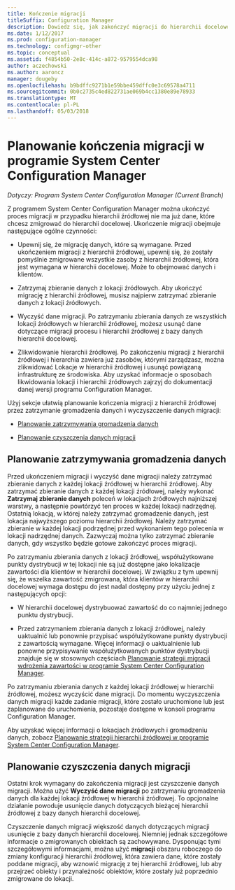 ```yaml
---
title: Kończenie migracji
titleSuffix: Configuration Manager
description: Dowiedz się, jak zakończyć migracji do hierarchii docelowej programu System Center Configuration Manager po hierarchii źródłowej nie ma już danych.
ms.date: 1/12/2017
ms.prod: configuration-manager
ms.technology: configmgr-other
ms.topic: conceptual
ms.assetid: f4854b50-2e8c-414c-a872-9579554dca98
author: aczechowski
ms.author: aaroncz
manager: dougeby
ms.openlocfilehash: b9bdffc9271b1e59bbe459dffc0e3c69578a4711
ms.sourcegitcommit: 0b0c2735c4ed822731ae069b4cc1380e89e78933
ms.translationtype: MT
ms.contentlocale: pl-PL
ms.lasthandoff: 05/03/2018
---
```

# <a name="plan-to-complete-migration-in-system-center-configuration-manager"></a>Planowanie kończenia migracji w programie System Center Configuration Manager

*Dotyczy: Program System Center Configuration Manager (Current Branch)*

Z programem System Center Configuration Manager można ukończyć proces migracji w przypadku hierarchii źródłowej nie ma już dane, które chcesz zmigrować do hierarchii docelowej. Ukończenie migracji obejmuje następujące ogólne czynności:  

-   Upewnij się, że migrację danych, które są wymagane. Przed ukończeniem migracji z hierarchii źródłowej, upewnij się, że zostały pomyślnie zmigrowane wszystkie zasoby z hierarchii źródłowej, która jest wymagana w hierarchii docelowej. Może to obejmować danych i klientów.  

-   Zatrzymaj zbieranie danych z lokacji źródłowych. Aby ukończyć migrację z hierarchii źródłowej, musisz najpierw zatrzymać zbieranie danych z lokacji źródłowych.  

-   Wyczyść dane migracji. Po zatrzymaniu zbierania danych ze wszystkich lokacji źródłowych w hierarchii źródłowej, możesz usunąć dane dotyczące migracji procesu i hierarchii źródłowej z bazy danych hierarchii docelowej.  

-   Zlikwidowanie hierarchii źródłowej. Po zakończeniu migracji z hierarchii źródłowej i hierarchia zawiera już zasobów, którymi zarządzasz, można zlikwidować Lokacje w hierarchii źródłowej i usunąć powiązaną infrastrukturę ze środowiska. Aby uzyskać informacje o sposobach likwidowania lokacji i hierarchii źródłowych zajrzyj do dokumentacji danej wersji programu Configuration Manager.  

Użyj sekcje ułatwią planowanie kończenia migracji z hierarchii źródłowej przez zatrzymanie gromadzenia danych i wyczyszczenie danych migracji:  

-   [Planowanie zatrzymywania gromadzenia danych](#Plan_to_Stop_Data_Gath)  

-   [Planowanie czyszczenia danych migracji](#Plan_to_clean_up)  

##  <a name="Plan_to_Stop_Data_Gath"></a> Planowanie zatrzymywania gromadzenia danych  
 Przed ukończeniem migracji i wyczyść dane migracji należy zatrzymać zbieranie danych z każdej lokacji źródłowej w hierarchii źródłowej. Aby zatrzymać zbieranie danych z każdej lokacji źródłowej, należy wykonać **Zatrzymaj zbieranie danych** poleceń w lokacjach źródłowych najniższej warstwy, a następnie powtórzyć ten proces w każdej lokacji nadrzędnej. Ostatnią lokacją, w której należy zatrzymać gromadzenie danych, jest lokacja najwyższego poziomu hierarchii źródłowej. Należy zatrzymać zbieranie w każdej lokacji podrzędnej przed wykonaniem tego polecenia w lokacji nadrzędnej danych. Zazwyczaj można tylko zatrzymać zbieranie danych, gdy wszystko będzie gotowe zakończyć proces migracji.  

 Po zatrzymaniu zbierania danych z lokacji źródłowej, współużytkowane punkty dystrybucji w tej lokacji nie są już dostępne jako lokalizacje zawartości dla klientów w hierarchii docelowej. W związku z tym upewnij się, że wszelka zawartość zmigrowana, która klientów w hierarchii docelowej wymaga dostępu do jest nadal dostępny przy użyciu jednej z następujących opcji:  

-   W hierarchii docelowej dystrybuować zawartość do co najmniej jednego punktu dystrybucji.  

-   Przed zatrzymaniem zbierania danych z lokacji źródłowej, należy uaktualnić lub ponownie przypisać współużytkowane punkty dystrybucji z zawartością wymagane. Więcej informacji o uaktualnienie lub ponowne przypisywanie współużytkowanych punktów dystrybucji znajduje się w stosownych częściach [Planowanie strategii migracji wdrożenia zawartości w programie System Center Configuration Manager](../../core/migration/planning-a-content-deployment-migration-strategy.md).  

Po zatrzymaniu zbierania danych z każdej lokacji źródłowej w hierarchii źródłowej, możesz wyczyścić dane migracji. Do momentu wyczyszczenia danych migracji każde zadanie migracji, które zostało uruchomione lub jest zaplanowane do uruchomienia, pozostaje dostępne w konsoli programu Configuration Manager.  

Aby uzyskać więcej informacji o lokacjach źródłowych i gromadzeniu danych, zobacz [Planowanie strategii hierarchii źródłowej w programie System Center Configuration Manager](../../core/migration/planning-a-source-hierarchy-strategy.md).  

##  <a name="Plan_to_clean_up"></a> Planowanie czyszczenia danych migracji  
 Ostatni krok wymagany do zakończenia migracji jest czyszczenie danych migracji. Można użyć **Wyczyść dane migracji** po zatrzymaniu gromadzenia danych dla każdej lokacji źródłowej w hierarchii źródłowej. To opcjonalne działanie powoduje usunięcie danych dotyczących bieżącej hierarchii źródłowej z bazy danych hierarchii docelowej.  

 Czyszczenie danych migracji większość danych dotyczących migracji usunięcie z bazy danych hierarchii docelowej. Niemniej jednak szczegółowe informacje o zmigrowanych obiektach są zachowywane. Dysponując tymi szczegółowymi informacjami, można użyć **migracji** obszaru roboczego do zmiany konfiguracji hierarchii źródłowej, która zawiera dane, które zostały poddane migracji, aby wznowić migrację z tej hierarchii źródłowej, lub aby przejrzeć obiekty i przynależność obiektów, które zostały już poprzednio zmigrowane do lokacji.  
